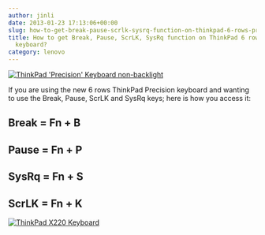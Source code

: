 ```yaml
---
author: jinli
date: 2013-01-23 17:13:06+00:00
slug: how-to-get-break-pause-scrlk-sysrq-function-on-thinkpad-6-rows-precision-keyboard
title: How to get Break, Pause, ScrLK, SysRq function on ThinkPad 6 rows Precision
  keyboard?
category: lenovo
---
```

[![ThinkPad 'Precision' Keyboard non-backlight](http://farm9.staticflickr.com/8489/8192373407_6d6d7a5754_z.jpg)](http://www.flickr.com/photos/lead_org/8192373407/)



If you are using the new 6 rows ThinkPad Precision keyboard and wanting to use the Break, Pause, ScrLK and SysRq keys; here is how you access it:


## Break = Fn + B




## Pause = Fn + P




## SysRq = Fn + S




## ScrLK = Fn + K




[![ThinkPad X220 Keyboard](http://farm9.staticflickr.com/8358/8275658817_708956e40b_z.jpg)](http://www.flickr.com/photos/lead_org/8275658817/)
